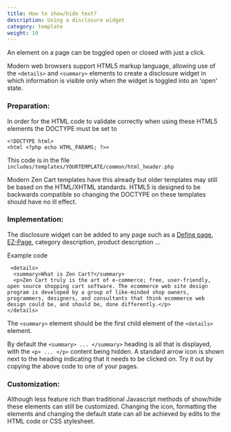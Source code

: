 ```yaml
---
title: How to show/hide text? 
description: Using a disclosure widget
category: template
weight: 10
---
```


An element on a page can be toggled open or closed with just a click.

Modern web browsers support HTML5 markup language, allowing use of the `<details>` and `<summary>` elements to create a disclosure widget in which information is visible only when the widget is toggled into an 'open' state.

### Preparation:

In order for the HTML code to validate correctly when using these HTML5 elements the DOCTYPE must be set to

```
<!DOCTYPE html>
<html <?php echo HTML_PARAMS; ?>>
```

This code is in the file `includes/templates/YOURTEMPLATE/common/html_header.php`

Modern Zen Cart templates have this already but older templates may still be based on the HTML/XHTML standards. HTML5 is designed to be backwards compatible so changing the DOCTYPE on these templates should have no ill effect.

### Implementation:

The disclosure widget can be added to any page such as a [Define page](/user/template/define_pages/), [EZ-Page](/user/ezpages/), category description, product description ...

Example code

```
 <details>
  <summary>What is Zen Cart?</summary>
  <p>Zen Cart truly is the art of e-commerce; free, user-friendly, open source shopping cart software. The ecommerce web site design program is developed by a group of like-minded shop owners, programmers, designers, and consultants that think ecommerce web design could be, and should be, done differently.</p>
</details> 
```

The `<summary>` element should be the first child element of the `<details>` element.

By default the `<summary> ... </summary>` heading is all that is displayed, with the `<p> ... </p>` content being hidden. A standard arrow icon is shown next to the heading indicating that it needs to be clicked on. Try it out by copying the above code to one of your pages.

### Customization:

Although less feature rich than traditional Javascript methods of show/hide these elements can still be customized. Changing the icon, formatting the elements and changing the default state can all be achieved by edits to the HTML code or CSS stylesheet.